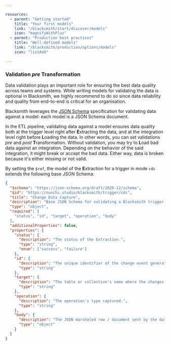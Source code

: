 ```yaml
---

resources:
  - parent: "Getting started"
    title: "Your first models"
    link: "/blacksmith/start/discover/models"
    icon: "magnifyWithPlus"
  - parent: "Production best practices"
    title: "Well-defined models"
    link: "/blacksmith/production/options/models"
    icon: "listAdd"

---
```


### Validation *pre* Transformation

Data validation plays an important role for ensuring the best data quality across
teams and systems. While writing models for validating the data is optional in
Blacksmith, we highly recommend to do so since data reliability and quality from
end-to-end is critical for an organisation.

Blacksmith leverages the [JSON Schema](https://json-schema.org/) specification
for validating data against a model: each model is a JSON Schema document.

In the ETL pipeline, validating data against a model ensures data quality both at
the trigger level right after **E**xtracting the data, and at the integration level
right before **L**oading the data. In other words, you can set validations *pre*
and *post* **T**ransformation. Without validation, you may try to **L**oad bad
data against an integration. Depending on the behavior of the said integration,
it might break or accept the bad data. Either way, data is broken because it's
either missing or not valid.

By setting the `$ref`, the model of the **E**xtraction for a trigger in mode
`cdc` extends the following base JSON Schema:
```json
{
  "$schema": "https://json-schema.org/draft/2020-12/schema",
  "$id": "https://nunchi.studio/blacksmith/trigger/cdc",
  "title": "Change Data Capture",
  "description": "Base JSON Schema for validating a Blacksmith trigger of mode `cdc`.",
  "type": "object",
  "required": [
    "status", "id", "target", "operation", "body"
  ],
  "additionalProperties": false,
  "properties": {
    "status": {
      "description": "The status of the Extraction.",
      "type": "string",
      "enum": ["success", "failure"]
    },
    "id": {
      "description": "The unique identifier of the change event generated by the database.",
      "type": "string"
    },
    "target": {
      "description": "The table or collection's name where the changes occured.",
      "type": "string"
    },
    "operation": {
      "description": "The operation's type captured.",
      "type": "string"
    },
    "body": {
      "description": "The JSON marshaled row / document sent by the database.",
      "type": "object"
    }
  }
}
```
